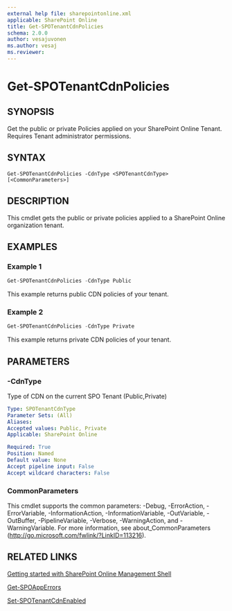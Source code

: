 ```yaml
---
external help file: sharepointonline.xml
applicable: SharePoint Online
title: Get-SPOTenantCdnPolicies
schema: 2.0.0
author: vesajuvonen
ms.author: vesaj
ms.reviewer:
---
```


# Get-SPOTenantCdnPolicies

## SYNOPSIS
Get the public or private Policies applied on your SharePoint Online Tenant. Requires Tenant administrator permissions.

## SYNTAX

```
Get-SPOTenantCdnPolicies -CdnType <SPOTenantCdnType> [<CommonParameters>]
```

## DESCRIPTION
This cmdlet gets the public or private policies applied to a SharePoint Online organization tenant.

## EXAMPLES

### Example 1 
```powershell
Get-SPOTenantCdnPolicies -CdnType Public
```

This example returns public CDN policies of your tenant.

### Example 2 
```powershell
Get-SPOTenantCdnPolicies -CdnType Private
```

This example returns private CDN policies of your tenant.

## PARAMETERS

### -CdnType
Type of CDN on the current SPO Tenant (Public,Private)

```yaml
Type: SPOTenantCdnType
Parameter Sets: (All)
Aliases: 
Accepted values: Public, Private
Applicable: SharePoint Online

Required: True
Position: Named
Default value: None
Accept pipeline input: False
Accept wildcard characters: False
```

### CommonParameters
This cmdlet supports the common parameters: -Debug, -ErrorAction, -ErrorVariable, -InformationAction, -InformationVariable, -OutVariable, -OutBuffer, -PipelineVariable, -Verbose, -WarningAction, and -WarningVariable. For more information, see about_CommonParameters (http://go.microsoft.com/fwlink/?LinkID=113216).



## RELATED LINKS


[Getting started with SharePoint Online Management Shell](https://docs.microsoft.com/powershell/sharepoint/sharepoint-online/connect-sharepoint-online?view=sharepoint-ps)

[Get-SPOAppErrors](Get-SPOAppErrors.md)

[Set-SPOTenantCdnEnabled](Set-SPOTenantCdnEnabled.md)

